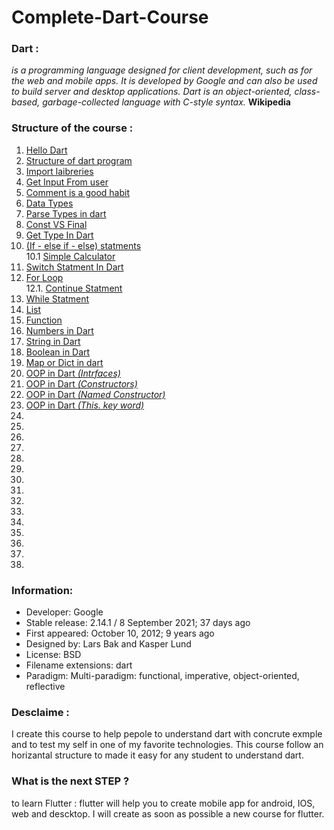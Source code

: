 # Complete-Dart-Course

### Dart : 
*is a programming language designed for client development, such as for the web and mobile apps. It is developed by Google and can also be used to build server and desktop applications. Dart is an object-oriented, class-based, garbage-collected language with C-style syntax.* __Wikipedia__

### Structure of the course :
1. [Hello Dart](https://github.com/ahbarabdellah/Complete-Dart-Course/blob/main/1.%20hello%20world.dart)<br>
2. [Structure of dart program](https://github.com/ahbarabdellah/Complete-Dart-Course/blob/main/2.%20simple%20dart%20program.dart)<br>
3. [Import laibreries](https://github.com/ahbarabdellah/Complete-Dart-Course/blob/main/3.%20import%20core%20package.dart)<br>
4. [Get Input From user](https://github.com/ahbarabdellah/Complete-Dart-Course/blob/main/4.%20get%20input%20from%20user.dart)<br>
5. [Comment is a good habit](https://github.com/ahbarabdellah/Complete-Dart-Course/blob/main/5.%20write%20comment.dart)<br>
6. [Data Types](https://github.com/ahbarabdellah/Complete-Dart-Course/blob/main/6.%20data%20Types.dart)<br>
7. [Parse Types in dart](https://github.com/ahbarabdellah/Complete-Dart-Course/blob/main/7.%20parse%20type.dart)<br>
8. [Const VS Final](https://github.com/ahbarabdellah/Complete-Dart-Course/blob/main/8.%20const%20vs%20final%20.dart)<br>
9. [Get Type In Dart](https://github.com/ahbarabdellah/Complete-Dart-Course/blob/main/9.%20check%20the%20type%20.dart)<br>
10. [(If - else if - else) statments](https://github.com/ahbarabdellah/Complete-Dart-Course/blob/main/10.%20if%20-%20else%20if%20-%20else%20.dart) <br>
10.1 [Simple Calculator](https://github.com/ahbarabdellah/Complete-Dart-Course/blob/main/10.1.%20%20simple%20calculator.dart)<br>
11. [Switch Statment In Dart](https://github.com/ahbarabdellah/Complete-Dart-Course/blob/main/11.%20switch%20steatment.dart)<br>
12. [For Loop](https://github.com/ahbarabdellah/Complete-Dart-Course/blob/main/12.%20for%20loop%20in%20.dart)<br>
12.1. [Continue Statment](https://github.com/ahbarabdellah/Complete-Dart-Course/blob/main/12.1%20continue.dart)<br>
13. [While Statment](https://github.com/ahbarabdellah/Complete-Dart-Course/blob/main/13.%20while%20statment.dart)<br>
14. [List](https://github.com/ahbarabdellah/Complete-Dart-Course/blob/main/14.%20list%20in%20.dart) <br>
15. [Function](https://github.com/ahbarabdellah/Complete-Dart-Course/blob/main/15.%20function%20in%20.dart) <br>
16. [Numbers in Dart](https://github.com/ahbarabdellah/Complete-Dart-Course/blob/main/16.%20Dart%20Programming%20-%20Numbers%20.dart) <br>
17. [String in Dart](https://github.com/ahbarabdellah/Complete-Dart-Course/blob/main/17.%20string%20.dart)<br>
18. [Boolean in Dart](https://github.com/ahbarabdellah/Complete-Dart-Course/blob/main/18.%20Boolean.dart)<br>
19. [Map or Dict in dart](https://github.com/ahbarabdellah/Complete-Dart-Course/blob/main/19.%20map%20.dart)<br>
20. [OOP in Dart _(Intrfaces)_](https://github.com/ahbarabdellah/Complete-Dart-Course/blob/main/20.%20interface%20.dart)<br>
21. [OOP in Dart _(Constructors)_](https://github.com/ahbarabdellah/Complete-Dart-Course/blob/main/21.%20classes%20%26%20constructer.dart)<br>
22. [OOP in Dart _(Named Constructor)_]()<br>
23. [OOP in Dart _(This. key word)_]()<br>
24. []()<br>
25. []()<br>
26. []()<br>
27. []()<br>
28. []()<br>
29. []()<br>
30. []()<br>
31. []()<br>
32. []()<br>
33. []()<br>
34. []()<br>
35. []()<br>
36. []()<br>
37. []()<br>
38. []()<br>



### Information:
- Developer: Google
- Stable release: 2.14.1 / 8 September 2021; 37 days ago
- First appeared: October 10, 2012; 9 years ago
- Designed by: Lars Bak and Kasper Lund
- License: BSD
- Filename extensions: dart
- Paradigm: Multi-paradigm: functional, imperative, object-oriented, reflective


### Desclaime :
I create this course to help pepole to understand dart with concrute exmple and to test my self in one of my favorite technologies. This course follow an horizantal structure to made it easy for any student to understand dart.


### What is the next STEP ? 
to learn Flutter : flutter will help you to create mobile app for android, IOS, web and descktop. I will create as soon as possible a new course for flutter.

